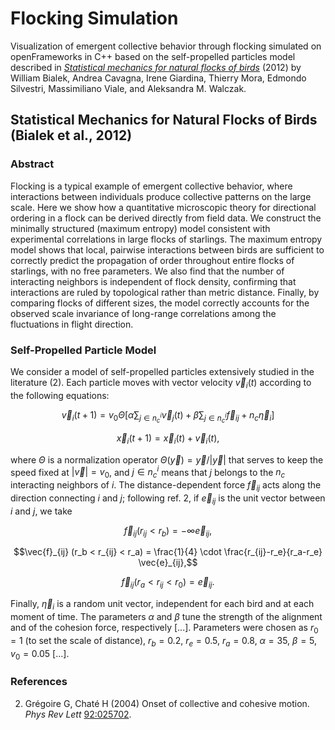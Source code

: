 # Flocking Simulation

Visualization of emergent collective behavior through flocking simulated on openFrameworks in C++ based on the self-propelled particles model described in [_Statistical mechanics for natural flocks of birds_](https://doi.org/10.1073/pnas.1118633109) (2012) by William Bialek, Andrea Cavagna, Irene Giardina, Thierry Mora, Edmondo Silvestri, Massimiliano Viale, and Aleksandra M. Walczak.

## Statistical Mechanics for Natural Flocks of Birds (Bialek et al., 2012)

### Abstract

Flocking is a typical example of emergent collective behavior, where interactions between individuals produce collective patterns on the large scale. Here we show how a quantitative microscopic theory for directional ordering in a flock can be derived directly from field data. We construct the minimally structured (maximum entropy) model consistent with experimental correlations in large flocks of starlings. The maximum entropy model shows that local, pairwise interactions between birds are sufficient to correctly predict the propagation of order throughout entire flocks of starlings, with no free parameters. We also find that the number of interacting neighbors is independent of flock density, confirming that interactions are ruled by topological rather than metric distance. Finally, by comparing flocks of different sizes, the model correctly accounts for the observed scale invariance of long-range correlations among the fluctuations in flight direction.

### Self-Propelled Particle Model

We consider a model of self-propelled particles extensively studied in the literature (2). Each particle moves with vector velocity $\vec{v}_i(t)$ according to the following equations:

```math
\vec{v}_i(t+1) = v_0 \Theta \left[ \alpha \sum_{j \in n_c^i} \vec{v}_j(t) + \beta \sum_{j \in n_c^i} \vec{f}_{ij} + n_c \vec{\eta}_i \right]
```
```math
\vec{x}_i(t+1) = \vec{x}_i(t) + \vec{v}_i(t),
```

where $\Theta$ is a normalization operator $\Theta(\vec{y}) = \vec{y} / |\vec{y}|$ that serves to keep the speed fixed at $|\vec{v}| = v_0$, and $j \in n_c^i$ means that $j$ belongs to the $n_c$ interacting neighbors of $i$. The distance-dependent force $\vec{f}_ {ij}$ acts along the direction connecting $i$ and $j$; following ref. 2, if $\vec{e}_ {ij}$ is the unit vector between $i$ and $j$, we take

```math
\vec{f}_{ij} (r_{ij} < r_b) = -\infty \vec{e}_{ij},
```
```math
\vec{f}_{ij} (r_b < r_{ij} < r_a) = \frac{1}{4} \cdot \frac{r_{ij}-r_e}{r_a-r_e} \vec{e}_{ij},
```
```math
\vec{f}_{ij} (r_a < r_{ij} < r_0) = \vec{e}_{ij}.
```

Finally, $\vec{\eta}_i$ is a random unit vector, independent for each bird and at each moment of time. The parameters $\alpha$ and $\beta$ tune the strength of the alignment and of the cohesion force, respectively \[...\]. Parameters were chosen as $r_0 = 1$ (to set the scale of distance), $r_b = 0.2$, $r_e = 0.5$, $r_a = 0.8$, $\alpha = 35$, $\beta = 5$, $v_0 = 0.05$ \[...\].

### References

2. Grégoire G, Chaté H (2004) Onset of collective and cohesive motion. _Phys Rev Lett_ [92:025702](https://link.aps.org/doi/10.1103/PhysRevLett.92.025702).
